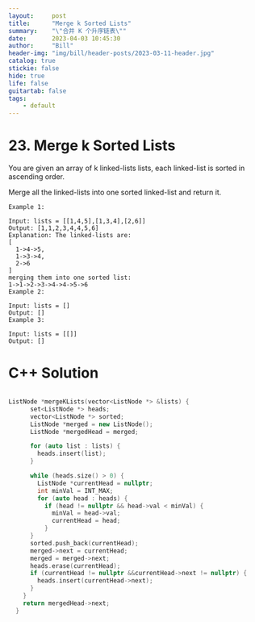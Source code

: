 ```yaml
---
layout:     post
title:      "Merge k Sorted Lists"
summary:    "\"合并 K 个升序链表\""
date:       2023-04-03 10:45:30
author:     "Bill"
header-img: "img/bill/header-posts/2023-03-11-header.jpg"
catalog: true
stickie: false
hide: true
life: false
guitartab: false
tags:
    - default
---
```


# 23. Merge k Sorted Lists

You are given an array of k linked-lists lists, each linked-list is sorted in ascending order.

Merge all the linked-lists into one sorted linked-list and return it.

```
Example 1:

Input: lists = [[1,4,5],[1,3,4],[2,6]]
Output: [1,1,2,3,4,4,5,6]
Explanation: The linked-lists are:
[
  1->4->5,
  1->3->4,
  2->6
]
merging them into one sorted list:
1->1->2->3->4->4->5->6
Example 2:

Input: lists = []
Output: []
Example 3:

Input: lists = [[]]
Output: []
```

# C++ Solution

```c++

ListNode *mergeKLists(vector<ListNode *> &lists) {
      set<ListNode *> heads;
      vector<ListNode *> sorted;
      ListNode *merged = new ListNode();
      ListNode *mergedHead = merged;

      for (auto list : lists) {
        heads.insert(list);
      }

      while (heads.size() > 0) {
        ListNode *currentHead = nullptr;
        int minVal = INT_MAX;
        for (auto head : heads) {
          if (head != nullptr && head->val < minVal) {
            minVal = head->val;
            currentHead = head;
          }
      }
      sorted.push_back(currentHead);
      merged->next = currentHead;
      merged = merged->next;
      heads.erase(currentHead);
      if (currentHead != nullptr &&currentHead->next != nullptr) {
        heads.insert(currentHead->next);
      }
    }
    return mergedHead->next;
  }

```
